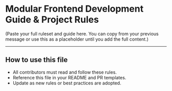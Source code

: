 # Modular Frontend Development Guide & Project Rules

(Paste your full ruleset and guide here. You can copy from your previous message or use this as a placeholder until you add the full content.)

---

## How to use this file
- All contributors must read and follow these rules.
- Reference this file in your README and PR templates.
- Update as new rules or best practices are adopted.
